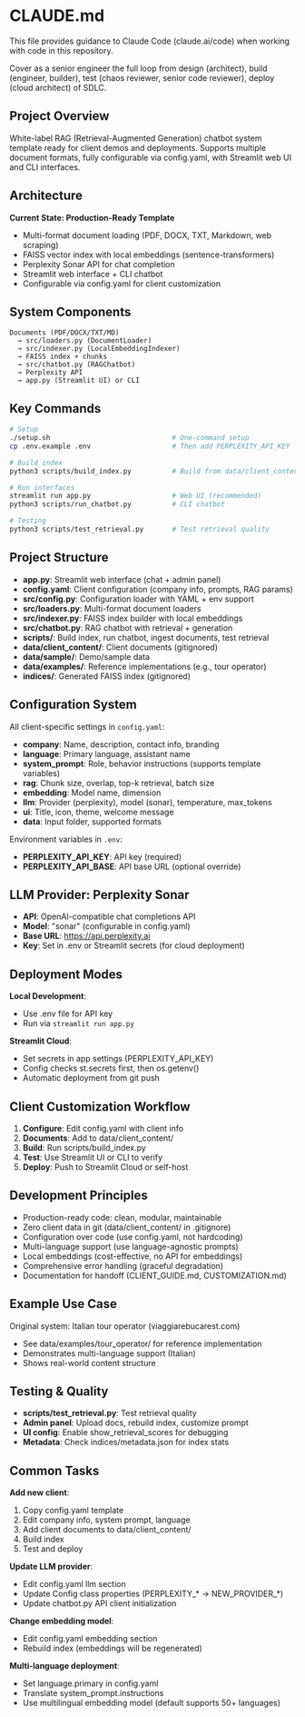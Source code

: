 # CLAUDE.md

This file provides guidance to Claude Code (claude.ai/code) when working with code in this repository.

Cover as a senior engineer the full loop from design (architect), build (engineer, builder), test (chaos reviewer, senior code reviewer), deploy (cloud architect) of SDLC.

## Project Overview

White-label RAG (Retrieval-Augmented Generation) chatbot system template ready for client demos and deployments. Supports multiple document formats, fully configurable via config.yaml, with Streamlit web UI and CLI interfaces.

## Architecture

**Current State: Production-Ready Template**
- Multi-format document loading (PDF, DOCX, TXT, Markdown, web scraping)
- FAISS vector index with local embeddings (sentence-transformers)
- Perplexity Sonar API for chat completion
- Streamlit web interface + CLI chatbot
- Configurable via config.yaml for client customization

## System Components

```
Documents (PDF/DOCX/TXT/MD)
  → src/loaders.py (DocumentLoader)
  → src/indexer.py (LocalEmbeddingIndexer)
  → FAISS index + chunks
  → src/chatbot.py (RAGChatbot)
  → Perplexity API
  → app.py (Streamlit UI) or CLI
```

## Key Commands

```bash
# Setup
./setup.sh                              # One-command setup
cp .env.example .env                    # Then add PERPLEXITY_API_KEY

# Build index
python3 scripts/build_index.py          # Build from data/client_content/

# Run interfaces
streamlit run app.py                    # Web UI (recommended)
python3 scripts/run_chatbot.py          # CLI chatbot

# Testing
python3 scripts/test_retrieval.py       # Test retrieval quality
```

## Project Structure

- **app.py**: Streamlit web interface (chat + admin panel)
- **config.yaml**: Client configuration (company info, prompts, RAG params)
- **src/config.py**: Configuration loader with YAML + env support
- **src/loaders.py**: Multi-format document loaders
- **src/indexer.py**: FAISS index builder with local embeddings
- **src/chatbot.py**: RAG chatbot with retrieval + generation
- **scripts/**: Build index, run chatbot, ingest documents, test retrieval
- **data/client_content/**: Client documents (gitignored)
- **data/sample/**: Demo/sample data
- **data/examples/**: Reference implementations (e.g., tour operator)
- **indices/**: Generated FAISS index (gitignored)

## Configuration System

All client-specific settings in `config.yaml`:
- **company**: Name, description, contact info, branding
- **language**: Primary language, assistant name
- **system_prompt**: Role, behavior instructions (supports template variables)
- **rag**: Chunk size, overlap, top-k retrieval, batch size
- **embedding**: Model name, dimension
- **llm**: Provider (perplexity), model (sonar), temperature, max_tokens
- **ui**: Title, icon, theme, welcome message
- **data**: Input folder, supported formats

Environment variables in `.env`:
- **PERPLEXITY_API_KEY**: API key (required)
- **PERPLEXITY_API_BASE**: API base URL (optional override)

## LLM Provider: Perplexity Sonar

- **API**: OpenAI-compatible chat completions API
- **Model**: "sonar" (configurable in config.yaml)
- **Base URL**: https://api.perplexity.ai
- **Key**: Set in .env or Streamlit secrets (for cloud deployment)

## Deployment Modes

**Local Development**:
- Use .env file for API key
- Run via `streamlit run app.py`

**Streamlit Cloud**:
- Set secrets in app settings (PERPLEXITY_API_KEY)
- Config checks st.secrets first, then os.getenv()
- Automatic deployment from git push

## Client Customization Workflow

1. **Configure**: Edit config.yaml with client info
2. **Documents**: Add to data/client_content/
3. **Build**: Run scripts/build_index.py
4. **Test**: Use Streamlit UI or CLI to verify
5. **Deploy**: Push to Streamlit Cloud or self-host

## Development Principles

- Production-ready code: clean, modular, maintainable
- Zero client data in git (data/client_content/ in .gitignore)
- Configuration over code (use config.yaml, not hardcoding)
- Multi-language support (use language-agnostic prompts)
- Local embeddings (cost-effective, no API for embeddings)
- Comprehensive error handling (graceful degradation)
- Documentation for handoff (CLIENT_GUIDE.md, CUSTOMIZATION.md)

## Example Use Case

Original system: Italian tour operator (viaggiarebucarest.com)
- See data/examples/tour_operator/ for reference implementation
- Demonstrates multi-language support (Italian)
- Shows real-world content structure

## Testing & Quality

- **scripts/test_retrieval.py**: Test retrieval quality
- **Admin panel**: Upload docs, rebuild index, customize prompt
- **UI config**: Enable show_retrieval_scores for debugging
- **Metadata**: Check indices/metadata.json for index stats

## Common Tasks

**Add new client**:
1. Copy config.yaml template
2. Edit company info, system prompt, language
3. Add client documents to data/client_content/
4. Build index
5. Test and deploy

**Update LLM provider**:
- Edit config.yaml llm section
- Update Config class properties (PERPLEXITY_* → NEW_PROVIDER_*)
- Update chatbot.py API client initialization

**Change embedding model**:
- Edit config.yaml embedding section
- Rebuild index (embeddings will be regenerated)

**Multi-language deployment**:
- Set language.primary in config.yaml
- Translate system_prompt.instructions
- Use multilingual embedding model (default supports 50+ languages)
